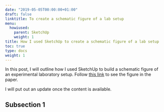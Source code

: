 ```yaml
---
date: "2019-05-05T00:00:00+01:00"
draft: false
linktitle: To create a schematic figure of a lab setup
menu:
  howiused:
    parent: SketchUp
    weight: 1
title: How I used SketchUp to create a schematic figure of a lab setup
toc: true
type: docs
weight: 1
---
```


In this post, I will outline how I used SketchUp to build a schematic figure of an experimental laboratory setup. Follow [this link](/publication/2019_EP) to see the figure in the paper. 

I will put out an update once the content is available.

## Subsection 1

